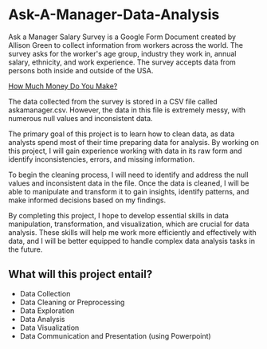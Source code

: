 # Ask-A-Manager-Data-Analysis

Ask a Manager Salary Survey is a Google Form Document created by Allison Green to collect information from workers across the world. The survey asks for the worker's age group, industry they work in, annual salary, ethnicity, and work experience. The survey accepts data from persons both inside and outside of the USA.

[How Much Money Do You Make?](https://www.askamanager.org/2023/04/how-much-money-do-you-make-6.html)

The data collected from the survey is stored in a CSV file called askamanager.csv. However, the data in this file is extremely messy, with numerous null values and inconsistent data.

The primary goal of this project is to learn how to clean data, as data analysts spend most of their time preparing data for analysis. By working on this project, I will gain experience working with data in its raw form and identify inconsistencies, errors, and missing information.

To begin the cleaning process, I will need to identify and address the null values and inconsistent data in the file. Once the data is cleaned, I will be able to manipulate and transform it to gain insights, identify patterns, and make informed decisions based on my findings.

By completing this project, I hope to develop essential skills in data manipulation, transformation, and visualization, which are crucial for data analysis. These skills will help me work more efficiently and effectively with data, and I will be better equipped to handle complex data analysis tasks in the future.

## What will this project entail? 
- Data Collection
- Data Cleaning or Preprocessing
- Data Exploration
- Data Analysis
- Data Visualization
- Data Communication and Presentation (using Powerpoint) 




